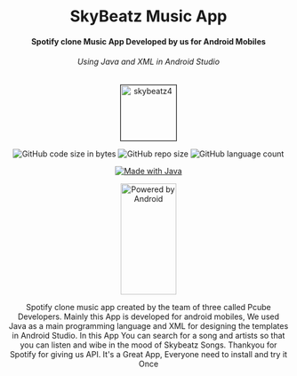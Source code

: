 <h1 align="center">SkyBeatz Music App</h1>
<h4 align="center">Spotify clone Music App Developed by us for Android Mobiles</h4> 
<h6 align="center">Using Java and XML in Android Studio</h4>

<p align="center"><a href="https://github.com/itsprathvi/skyBeatz/" align="center"><img height="100" width="100" src="https://i.ibb.co/985tn8s/skybeatz4.png" alt="skybeatz4" border="1"></a></p>

<p class="text-center mb-3" align="center">
   <a><img alt="GitHub code size in bytes" src="https://img.shields.io/github/languages/code-size/itsprathvi/skyBeatz?style=for-the-badge"></a>
   <a><img alt="GitHub repo size" src="https://img.shields.io/github/repo-size/itsprathvi/skyBeatz?style=for-the-badge"</a>
   <a><img alt="GitHub language count" src="https://img.shields.io/github/languages/count/itsprathvi/skyBeatz?style=for-the-badge"</a>
</p>

<p class="text-center mb-3" align="center">
   <a href="https://github.com/itsprathvi/skyBeatz"><img src="https://img.shields.io/badge/MADE%20WITH-JAVA-yellow" border="0" title="Made with Java" /></a>
</p>
      
<p class="text-center mb-3" align="center">
   <a href="https://github.com/itsprathvi/skyBeatz/"><img height="200" width="100" alt="Powered by Android" src="https://www.nicepng.com/png/full/300-3009128_download-andro-android-os-logo-png.png"></a>
</p>

<p align="center">
    Spotify clone music app created by the team of three called Pcube Developers. Mainly this App is developed for android mobiles, We used Java as a main programming language and XML for designing the templates in Android Studio. In this App You can search for a song and artists so that you can listen and wibe in the mood of Skybeatz Songs. Thankyou for Spotify for giving us API. It's a  Great App, Everyone need to install and try it Once
</p>
